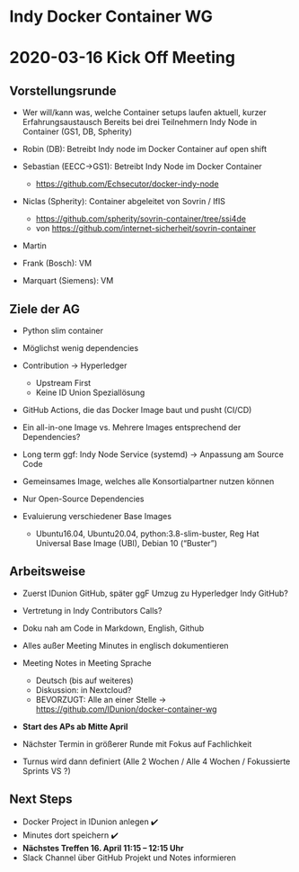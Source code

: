 Indy Docker Container WG
=========================

2020-03-16 Kick Off Meeting
===========================


Vorstellungsrunde
------------------
- Wer will/kann was, welche Container setups laufen aktuell, kurzer Erfahrungsaustausch
Bereits bei drei Teilnehmern Indy Node in Container (GS1, DB, Spherity)

- Robin (DB): Betreibt Indy node im Docker Container auf open shift
- Sebastian (EECC->GS1): Betreibt Indy Node im Docker Container
  - https://github.com/Echsecutor/docker-indy-node 
- Niclas (Spherity): Container abgeleitet von Sovrin / IfIS
  - https://github.com/spherity/sovrin-container/tree/ssi4de
  - von  https://github.com/internet-sicherheit/sovrin-container
- Martin
- Frank (Bosch): VM
- Marquart (Siemens): VM


Ziele der AG
-------------

- Python slim container
- Möglichst wenig dependencies
- Contribution -> Hyperledger
  - Upstream First
  - Keine ID Union Speziallösung

- GitHub Actions, die das Docker Image baut und pusht (CI/CD)
- Ein all-in-one Image vs. Mehrere Images entsprechend der Dependencies?
- Long term ggf: Indy Node Service (systemd) -> Anpassung am Source Code
- Gemeinsames Image, welches alle Konsortialpartner nutzen können
- Nur Open-Source Dependencies
- Evaluierung verschiedener Base Images
  - Ubuntu16.04, Ubuntu20.04, python:3.8-slim-buster, Reg Hat Universal Base Image (UBI), Debian 10 (“Buster”)


Arbeitsweise
------------
- Zuerst IDunion GitHub, später ggF Umzug zu Hyperledger Indy GitHub?
- Vertretung in Indy Contributors Calls?
- Doku nah am Code in Markdown, English, Github
- Alles außer Meeting Minutes in englisch dokumentieren
- Meeting Notes in Meeting Sprache 
  - Deutsch (bis auf weiteres) 
  - Diskussion: in Nextcloud?
  - BEVORZUGT: Alle an einer Stelle -> https://github.com/IDunion/docker-container-wg

- **Start des APs ab Mitte April**
- Nächster Termin in größerer Runde mit Fokus auf Fachlichkeit
- Turnus wird dann definiert (Alle 2 Wochen / Alle 4 Wochen / Fokussierte Sprints VS ?)


Next Steps
----------
- Docker Project in IDunion anlegen ✔️
- Minutes dort speichern ✔️
- **Nächstes Treffen 16. April 11:15 – 12:15 Uhr**
- Slack Channel über GitHub Projekt und Notes informieren

